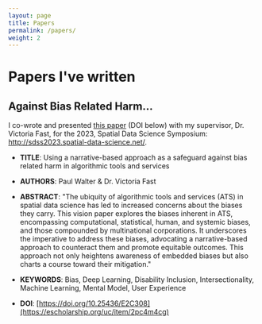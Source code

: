```yaml
---
layout: page
title: Papers
permalink: /papers/
weight: 2
---
```


# **Papers I've written**

##  Against Bias Related Harm...

I co-wrote and presented [this paper](https://escholarship.org/uc/item/2pc4m4cg) (DOI below) with my supervisor, Dr. Victoria Fast, for the 2023, Spatial Data Science Symposium: http://sdss2023.spatial-data-science.net/.

- **TITLE**: Using a narrative-based approach as a safeguard against bias related harm in algorithmic tools and services

- **AUTHORS**: Paul Walter & Dr. Victoria Fast

- **ABSTRACT**: "The ubiquity of algorithmic tools and services (ATS) in spatial data science has led to increased concerns about the biases they carry. This vision paper explores the biases inherent in ATS, encompassing computational, statistical, human, and systemic biases, and those compounded by multinational corporations. It underscores the imperative to address these biases, advocating a narrative-based approach to counteract them and promote equitable outcomes. This approach not only heightens awareness of embedded biases but also charts a course toward their mitigation."

- **KEYWORDS**: Bias, Deep Learning, Disability Inclusion, Intersectionality, Machine Learning, Mental Model, User Experience

- **DOI**: [https://doi.org/10.25436/E2C308](https://escholarship.org/uc/item/2pc4m4cg)
